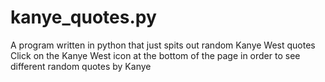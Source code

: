 # kanye_quotes.py

A program written in python that just spits out random Kanye West quotes
Click on the Kanye West icon at the bottom of the page in order to see different random quotes by Kanye
